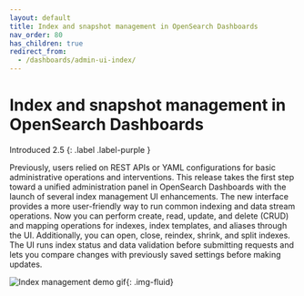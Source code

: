 ```yaml
---
layout: default
title: Index and snapshot management in OpenSearch Dashboards
nav_order: 80
has_children: true
redirect_from:
  - /dashboards/admin-ui-index/
---
```


# Index and snapshot management in OpenSearch Dashboards
Introduced 2.5
{: .label .label-purple }

Previously, users relied on REST APIs or YAML configurations for basic administrative operations and interventions. This release takes the first step toward a unified administration panel in OpenSearch Dashboards with the launch of several index management UI enhancements. The new interface provides a more user-friendly way to run common indexing and data stream operations. Now you can perform create, read, update, and delete (CRUD) and mapping operations for indexes, index templates, and aliases through the UI. Additionally, you can open, close, reindex, shrink, and split indexes. The UI runs index status and data validation before submitting requests and lets you compare changes with previously saved settings before making updates.

<img src="{{site.url}}{{site.baseurl}}/images/admin-ui-index/admin-UI-preview.gif" alt="Index management demo gif">{: .img-fluid}